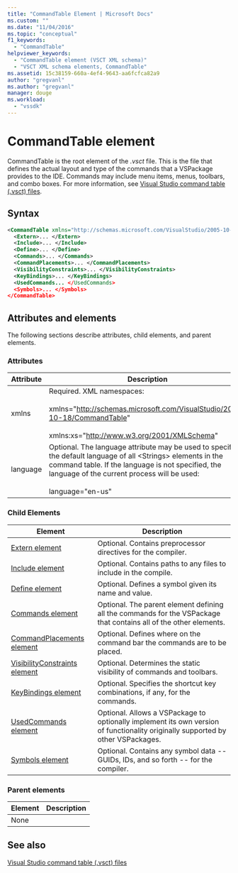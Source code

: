 ```yaml
---
title: "CommandTable Element | Microsoft Docs"
ms.custom: ""
ms.date: "11/04/2016"
ms.topic: "conceptual"
f1_keywords: 
  - "CommandTable"
helpviewer_keywords: 
  - "CommandTable element (VSCT XML schema)"
  - "VSCT XML schema elements, CommandTable"
ms.assetid: 15c38159-660a-4ef4-9643-aa6fcfca82a9
author: "gregvanl"
ms.author: "gregvanl"
manager: douge
ms.workload: 
  - "vssdk"
---
```

# CommandTable element
CommandTable is the root element of the *.vsct* file. This is the file that defines the actual layout and type of the commands that a VSPackage provides to the IDE. Commands may include menu items, menus, toolbars, and combo boxes. For more information, see [Visual Studio command table (.vsct) files](../extensibility/internals/visual-studio-command-table-dot-vsct-files.md).  
  
## Syntax  
  
```xml  
<CommandTable xmlns="http://schemas.microsoft.com/VisualStudio/2005-10-18/CommandTable" xmlns:xs="http://www.w3.org/2001/XMLSchema" >  
  <Extern>... </Extern>  
  <Include>... </Include>  
  <Define>... </Define>  
  <Commands>... </Commands>  
  <CommandPlacements>... </CommandPlacements>  
  <VisibilityConstraints>... </VisibilityConstraints>  
  <KeyBindings>... </KeyBindings>  
  <UsedCommands... </UsedCommands>  
  <Symbols>... </Symbols>  
</CommandTable>  
```  
  
## Attributes and elements  
 The following sections describe attributes, child elements, and parent elements.  
  
### Attributes  
  
| Attribute | Description |
|-----------| - |
| xmlns | Required. XML namespaces:<br /><br /> xmlns="<http://schemas.microsoft.com/VisualStudio/2005-10-18/CommandTable>"<br /><br /> xmlns:xs="<http://www.w3.org/2001/XMLSchema>" |
| language | Optional. The language attribute may be used to specify the default language of all \<Strings> elements in the command table.  If the language is not specified, the language of the current process will be used:<br /><br /> language="en-us" |
  
### Child Elements  
  
|Element|Description|  
|-------------|-----------------|  
|[Extern element](../extensibility/extern-element.md)|Optional. Contains preprocessor directives for the compiler.|  
|[Include element](../extensibility/include-element.md)|Optional. Contains paths to any files to include in the compile.|  
|[Define element](../extensibility/define-element.md)|Optional. Defines a symbol given its name and value.|  
|[Commands element](../extensibility/commands-element.md)|Optional. The parent element defining all the commands for the VSPackage that contains all of the other elements.|  
|[CommandPlacements element](../extensibility/commandplacements-element.md)|Optional. Defines where on the command bar the commands are to be placed.|  
|[VisibilityConstraints element](../extensibility/visibilityconstraints-element.md)|Optional. Determines the static visibility of commands and toolbars.|  
|[KeyBindings element](../extensibility/keybindings-element.md)|Optional. Specifies the shortcut key combinations, if any, for the commands.|  
|[UsedCommands element](../extensibility/usedcommands-element.md)|Optional. Allows a VSPackage to optionally implement its own version of functionality originally supported by other VSPackages.|  
|[Symbols element](https://www.microsoft.com/download/details.aspx?id=55984)|Optional. Contains any symbol data -- GUIDs, IDs, and so forth -- for the compiler.|  
  
### Parent elements  
  
|Element|Description|  
|-------------|-----------------|  
|None||  
  
## See also  
 [Visual Studio command table (.vsct) files](../extensibility/internals/visual-studio-command-table-dot-vsct-files.md)